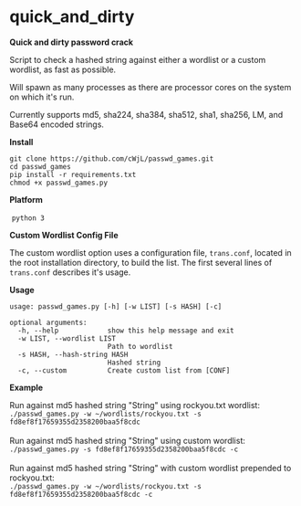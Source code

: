 # quick_and_dirty
**Quick and dirty password crack**

Script to check a hashed string against either a wordlist or a custom wordlist, as fast as possible.<br />

Will spawn as many processes as there are processor cores on the system on which it's run.<br />

Currently supports md5, sha224, sha384, sha512, sha1, sha256, LM, and Base64 encoded strings.<br /> 

**Install**

```git clone https://github.com/cWjL/passwd_games.git```<br />
```cd passwd_games```<br />
```pip install -r requirements.txt```<br />
```chmod +x passwd_games.py```<br />

**Platform**

&nbsp;```python 3```

**Custom Wordlist Config File**

The custom wordlist option uses a configuration file, ```trans.conf```, located in the root installation directory, to build the list. The first several lines of ```trans.conf``` describes it's usage.

**Usage**
```
usage: passwd_games.py [-h] [-w LIST] [-s HASH] [-c]

optional arguments:
  -h, --help            show this help message and exit
  -w LIST, --wordlist LIST
                        Path to wordlist
  -s HASH, --hash-string HASH
                        Hashed string
  -c, --custom          Create custom list from [CONF]
```

**Example**

Run against md5 hashed string "String" using rockyou.txt wordlist:<br />
```./passwd_games.py -w ~/wordlists/rockyou.txt -s fd8ef8f17659355d2358200baa5f8cdc```<br /><br />
Run against md5 hashed string "String" using custom wordlist:<br />
```./passwd_games.py -s fd8ef8f17659355d2358200baa5f8cdc -c```<br /><br />
Run against md5 hashed string "String" with custom wordlist prepended to rockyou.txt:<br />
```./passwd_games.py -w ~/wordlists/rockyou.txt -s fd8ef8f17659355d2358200baa5f8cdc -c```<br />
